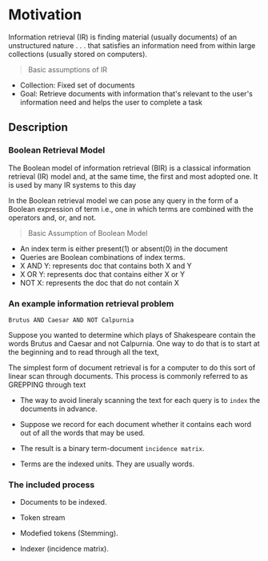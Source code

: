 # Motivation
Information retrieval (IR) is finding material (usually documents)
of an unstructured nature . . . that satisfies an information need
from within large collections (usually stored on computers).

> Basic assumptions of IR
+ Collection: Fixed set of documents
+ Goal: Retrieve documents with information that's relevant to the user's information need and helps the user to complete a task

## Description
### Boolean Retrieval Model

The Boolean model of information retrieval (BIR) is a classical information retrieval (IR) model and, at the same time, the first and most adopted one. It is used by many IR systems to this day

In the Boolean retrieval model we can pose any query in the form of a Boolean expression of term i.e., one in which terms are combined with the operators and, or, and not.

> Basic Assumption of Boolean Model
+ An index term is either present(1) or absent(0) in the document
+ Queries are Boolean combinations of index terms.
+ X AND Y: represents doc that contains both X and Y
+ X OR Y: represents doc that contains either X or Y
+ NOT X: represents the doc that do not contain X

### An example information retrieval problem

`Brutus AND Caesar AND NOT Calpurnia`

Suppose you wanted to determine which plays of Shakespeare contain the words Brutus and Caesar and not Calpurnia. One way to do that is to start at the beginning and to read through all the text,

The simplest form of document retrieval is for a computer to do this sort of linear scan through documents. This process is commonly referred to as GREPPING through text

+ The way to avoid lineraly scanning the text for each query is to `index` the documents in advance.

+ Suppose we record for each document whether it contains each word out of all the words that may be used.

+ The result is a binary term-document `incidence matrix`.

+ Terms are the indexed units. They are usually words.

### The included process

+ Documents to be indexed.

+ Token stream

+ Modefied tokens (Stemming).

+ Indexer (incidence matrix).

